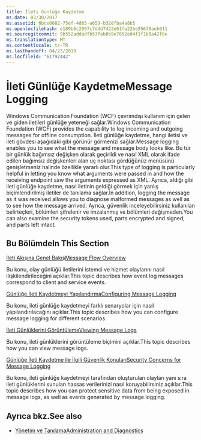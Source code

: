```yaml
---
title: İleti Günlüğe Kaydetme
ms.date: 03/30/2017
ms.assetid: 6bce0682-75ef-4d65-a659-b328fba4a8b5
ms.openlocfilehash: e189b6c2997c7d4d7422e61fa22be95678aeb911
ms.sourcegitcommit: 9b552addadfb57fab0b9e7852ed4f1f1b8a42f8e
ms.translationtype: MT
ms.contentlocale: tr-TR
ms.lasthandoff: 04/23/2019
ms.locfileid: "61797442"
---
```

# <a name="message-logging"></a><span data-ttu-id="ecab7-102">İleti Günlüğe Kaydetme</span><span class="sxs-lookup"><span data-stu-id="ecab7-102">Message Logging</span></span>
<span data-ttu-id="ecab7-103">Windows Communication Foundation (WCF) çevrimdışı kullanım için gelen ve giden iletileri günlüğe yeteneği sağlar.</span><span class="sxs-lookup"><span data-stu-id="ecab7-103">Windows Communication Foundation (WCF) provides the capability to log incoming and outgoing messages for offline consumption.</span></span> <span data-ttu-id="ecab7-104">İleti günlüğe kaydetme, hangi iletisi ve ileti gövdesi aşağıdaki gibi görünür görmenizi sağlar.</span><span class="sxs-lookup"><span data-stu-id="ecab7-104">Message logging enables you to see what the message and message body looks like.</span></span> <span data-ttu-id="ecab7-105">Bu tür bir günlük bağımsız değişken olarak geçirildi ve nasıl XML olarak ifade edilen bağımsız değişkenleri alan uç noktası gördüğünüz menüsünü genişletmeniz halinde özellikle yararlı olur.</span><span class="sxs-lookup"><span data-stu-id="ecab7-105">This type of logging is particularly helpful in letting you know what arguments were passed in and how the receiving endpoint saw the arguments expressed as XML.</span></span> <span data-ttu-id="ecab7-106">Ayrıca, aldığı gibi ileti günlüğe kaydetme, nasıl iletinin geldiği görmek için yanlış biçimlendirilmiş iletiler de tanılama sağlar.</span><span class="sxs-lookup"><span data-stu-id="ecab7-106">In addition, logging the message as it was received allows you to diagnose malformed messages as well as to see how the message arrived.</span></span> <span data-ttu-id="ecab7-107">Ayrıca, güvenlik inceleyebilirsiniz kullanılan belirteçleri, bölümleri şifrelenir ve imzalanmış ve bölümleri değişmeden.</span><span class="sxs-lookup"><span data-stu-id="ecab7-107">You can also examine the security tokens used, parts encrypted and signed, and parts left intact.</span></span>  
  
## <a name="in-this-section"></a><span data-ttu-id="ecab7-108">Bu Bölümde</span><span class="sxs-lookup"><span data-stu-id="ecab7-108">In This Section</span></span>  
 [<span data-ttu-id="ecab7-109">İleti Akışına Genel Bakış</span><span class="sxs-lookup"><span data-stu-id="ecab7-109">Message Flow Overview</span></span>](../../../../docs/framework/wcf/diagnostics/message-flow-overview.md)  
  
 <span data-ttu-id="ecab7-110">Bu konu, olay günlüğü iletilerini istemci ve hizmet olaylarını nasıl ilişkilendirileceğini açıklar.</span><span class="sxs-lookup"><span data-stu-id="ecab7-110">This topic describes how event log messages correspond to client and service events.</span></span>  
  
 [<span data-ttu-id="ecab7-111">Günlüğe İleti Kaydetmeyi Yapılandırma</span><span class="sxs-lookup"><span data-stu-id="ecab7-111">Configuring Message Logging</span></span>](../../../../docs/framework/wcf/diagnostics/configuring-message-logging.md)  
  
 <span data-ttu-id="ecab7-112">Bu konu, ileti günlüğe kaydetmeyi farklı senaryolar için nasıl yapılandırılacağını açıklar.</span><span class="sxs-lookup"><span data-stu-id="ecab7-112">This topic describes how you can configure message logging for different scenarios.</span></span>  
  
 [<span data-ttu-id="ecab7-113">İleti Günlüklerini Görüntüleme</span><span class="sxs-lookup"><span data-stu-id="ecab7-113">Viewing Message Logs</span></span>](../../../../docs/framework/wcf/diagnostics/viewing-message-logs.md)  
  
 <span data-ttu-id="ecab7-114">Bu konu, ileti günlüklerini görüntüleme biçimini açıklar.</span><span class="sxs-lookup"><span data-stu-id="ecab7-114">This topic describes how you can view message logs.</span></span>  
  
 [<span data-ttu-id="ecab7-115">Günlüğe İleti Kaydetme ile İlgili Güvenlik Konuları</span><span class="sxs-lookup"><span data-stu-id="ecab7-115">Security Concerns for Message Logging</span></span>](../../../../docs/framework/wcf/diagnostics/security-concerns-for-message-logging.md)  
  
 <span data-ttu-id="ecab7-116">Bu konu, ileti günlüğe kaydetmeyi tarafından oluşturulan olayları yanı sıra ileti günlüklerini sunulan hassas verilerinizi nasıl koruyabilirsiniz açıklar.</span><span class="sxs-lookup"><span data-stu-id="ecab7-116">This topic describes how you can protect sensitive data from being exposed in message logs, as well as events generated by message logging.</span></span>  
  
## <a name="see-also"></a><span data-ttu-id="ecab7-117">Ayrıca bkz.</span><span class="sxs-lookup"><span data-stu-id="ecab7-117">See also</span></span>

- [<span data-ttu-id="ecab7-118">Yönetim ve Tanılama</span><span class="sxs-lookup"><span data-stu-id="ecab7-118">Administration and Diagnostics</span></span>](../../../../docs/framework/wcf/diagnostics/index.md)
